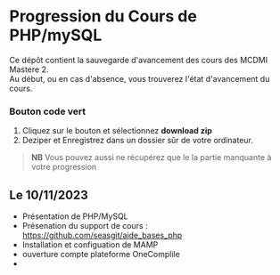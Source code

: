 # Progression du Cours de PHP/mySQL 
Ce dépôt contient la sauvegarde d'avancement des cours des MCDMI Mastere 2.  
Au début, ou en cas d'absence, vous trouverez l'état d'avancement du cours. 

### Bouton code vert
1. Cliquez sur le bouton et sélectionnez __download zip__
2. Deziper et Enregistrez dans un dossier sûr de votre ordinateur. 
> __NB__ Vous pouvez aussi ne récupérez que le la partie manquante à votre progression



## Le 10/11/2023
- Présentation de PHP/MySQL
- Présenation du support de cours :  https://github.com/seasgit/aide_bases_php
- Installation et configuation de MAMP
- ouverture compte plateforme OneComplile
- 
